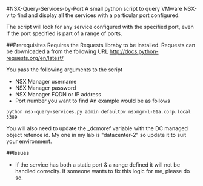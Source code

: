 #NSX-Query-Services-by-Port
A small python script to query VMware NSX-v to find and display all the services with a particular port configured.

The script will look for any service configured with the specified port, even if the port specified is part of a range of ports.

##Prerequisites
Requires the Requests libraby to be installed. Requests can be downloaded a from the following URL
http://docs.python-requests.org/en/latest/

You pass the following arguments to the script
* NSX Manager username
* NSX Manager password
* NSX Manager FQDN or IP address
* Port number you want to find
An example would be as follows
```
python nsx-query-services.py admin defaultpw nsxmgr-l-01a.corp.local 3389
```
You will also need to update the _dcmoref variable with the DC managed object refence id. My one in my lab is "datacenter-2" so update it to suit your environment.

##Issues
* If the service has both a static port & a range defined it will not be handled correclty. If someone wants to fix this logic for me, please do so.